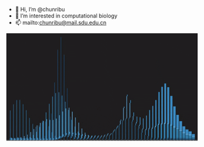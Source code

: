 - 👋 Hi, I’m @chunribu
- 👀 I’m interested in computational biology
- 📫 mailto:chunribu@mail.sdu.edu.cn

![data dance](src/datadance.gif)

